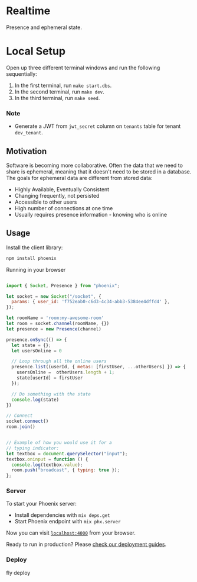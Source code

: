 # Realtime

Presence and ephemeral state.

# Local Setup

Open up three different terminal windows and run the following sequentially:

1. In the first terminal, run `make start.dbs`.
2. In the second terminal, run `make dev`.
3. In the third terminal, run `make seed`.

### Note

- Generate a JWT from `jwt_secret` column on `tenants` table for tenant `dev_tenant`.

## Motivation

Software is becoming more collaborative. Often the data that we need to share is ephemeral, meaning that it doesn't need to be stored in a database. The goals for ephemeral data are different from stored data:

- Highly Available, Eventually Consistent
- Changing frequently, not persisted
- Accessible to other users
- High number of connections at one time
- Usually requires presence information - knowing who is online


## Usage

Install the client library:

```bash
npm install phoenix
```

Running in your browser

```js

import { Socket, Presence } from "phoenix";

let socket = new Socket("/socket", {
  params: { user_id: 'f752eab0-c6d3-4c34-abb3-5384ee4dffd4' },
});

let roomName = 'room:my-awesome-room'
let room = socket.channel(roomName, {})
let presence = new Presence(channel)

presence.onSync(() => {
  let state = {};
  let usersOnline = 0

  // Loop through all the online users
  presence.list((userId, { metas: [firstUser, ...otherUsers] }) => {
    usersOnline =  otherUsers.length + 1;
    state[userId] = firstUser
  });

  // Do something with the state
  console.log(state)
})

// Connect
socket.connect()
room.join()


// Example of how you would use it for a 
// typing indicator:
let textbox = document.querySelector("input");
textbox.oninput = function () {
  console.log(textbox.value);
  room.push("broadcast", { typing: true });
};

```

### Server

To start your Phoenix server:

  * Install dependencies with `mix deps.get`
  * Start Phoenix endpoint with `mix phx.server`

Now you can visit [`localhost:4000`](http://localhost:4000) from your browser.

Ready to run in production? Please [check our deployment guides](https://hexdocs.pm/phoenix/deployment.html).


### Deploy

fly deploy